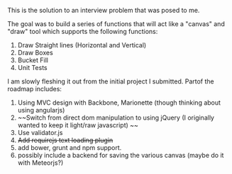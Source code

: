 This is the solution to an interview problem that was posed to me. 

The goal was to build a series of functions that will act like a "canvas" and "draw" tool which supports the following functions: 

1. Draw Straight lines (Horizontal and Vertical)
2. Draw Boxes 
3. Bucket Fill 
4. Unit Tests


I am slowly fleshing it out from the initial project I submitted.
Partof the roadmap includes: 

1. Using MVC design with Backbone, Marionette (though thinking about using angularjs) 
2. ~~Switch from direct dom manipulation to using jQuery (I originally wanted to keep it light/raw javascript) ~~
3. Use validator.js
4. ~~Add requirejs text loading plugin~~
5. add bower, grunt and npm support.
6. possibly include a backend for saving the various canvas (maybe do it with Meteorjs?) 


